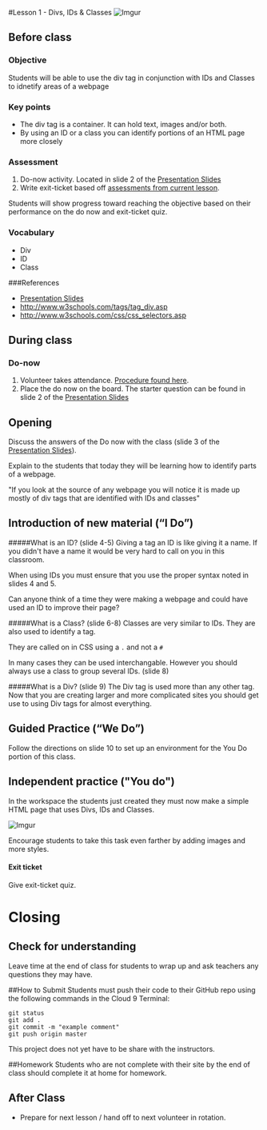 #Lesson 1 - Divs, IDs & Classes
![Imgur](http://i.imgur.com/DuOsNAP.jpg)

## Before class

### Objective

Students will be able to use the div tag in conjunction with IDs and Classes to idnetify areas of a webpage

### Key points

* The div tag is a container. It can hold text, images and/or both.
* By using an ID or a class you can identify portions of an HTML page more closely



### Assessment

1. Do-now activity. Located in slide 2 of the [Presentation Slides](https://docs.google.com/presentation/d/1-u9ykoA-npHz9hdGeWEqAJrBmCTT5xP6xvYWs69IqYY/edit?usp=sharing) 
2. Write exit-ticket based off [assessments from current lesson](assessments/exit_ticket.md).

Students will show progress toward reaching the objective based on their performance on the do now and exit-ticket quiz.


### Vocabulary

* Div
* ID
* Class


###References

* [Presentation Slides](https://docs.google.com/presentation/d/1-u9ykoA-npHz9hdGeWEqAJrBmCTT5xP6xvYWs69IqYY/edit?usp=sharing)
* <http://www.w3schools.com/tags/tag_div.asp>
* <http://www.w3schools.com/css/css_selectors.asp>

## During class

### Do-now

1. Volunteer takes attendance. [Procedure found here](https://docs.google.com/document/d/19IIhqykr70vj7wnqyJYuQNTkd9GX56Xgl3omD42IcMk/edit).
2. Place the do now on the board. The starter question can be found in slide 2 of the [Presentation Slides](https://docs.google.com/presentation/d/1-u9ykoA-npHz9hdGeWEqAJrBmCTT5xP6xvYWs69IqYY/edit?usp=sharing)


## Opening

Discuss the answers of the Do now with the class (slide 3 of the [Presentation Slides](https://docs.google.com/presentation/d/1-u9ykoA-npHz9hdGeWEqAJrBmCTT5xP6xvYWs69IqYY/edit?usp=sharing)). 

Explain to the students that today they will be learning how to identify parts of a webpage. 

"If you look at the source of any webpage you will notice it is made up mostly of div tags that are identified with IDs and classes"

## Introduction of new material (“I Do”)
#####What is an ID? (slide 4-5)
Giving a tag an ID is like giving it a name. If you didn't have a name it would be very hard to call on you in this classroom.

When using IDs you must ensure that you use the proper syntax noted in slides 4 and 5. 

Can anyone think of a time they were making a webpage and could have used an ID to improve their page? 

#####What is a Class? (slide 6-8)
Classes are very similar to IDs. They are also used to identify a tag.

They are called on in CSS using a `.` and not a `#`

In many cases they can be used interchangable. However you should always use a class to group several IDs. (slide 8)

#####What is a Div? (slide 9)
The Div tag is used more than any other tag. Now that you are creating larger and more complicated sites you should get use to using Div tags for almost everything.


## Guided Practice (“We Do”)
Follow the directions on slide 10 to set up an environment for the You Do portion of this class.

## Independent practice ("You do")

In the workspace the students just created they must now make a simple HTML page that uses Divs, IDs and Classes.

![Imgur](http://i.imgur.com/8gdWrZW.png) 

Encourage students to take this task even farther by adding images and more styles.

#### Exit ticket

Give exit-ticket quiz.

# Closing

## Check for understanding
Leave time at the end of class for students to wrap up and ask teachers any questions they may have.  


##How to Submit
Students must push their code to their GitHub repo using the following commands in the Cloud 9 Terminal:

`git status`  
`git add .`  
`git commit -m "example comment"`  
`git push origin master`

This project does not yet have to be share with the instructors.

##Homework
Students who are not complete with their site by the end of class should complete it at home for homework. 

## After Class

*  Prepare for next lesson / hand off to next volunteer in rotation.


